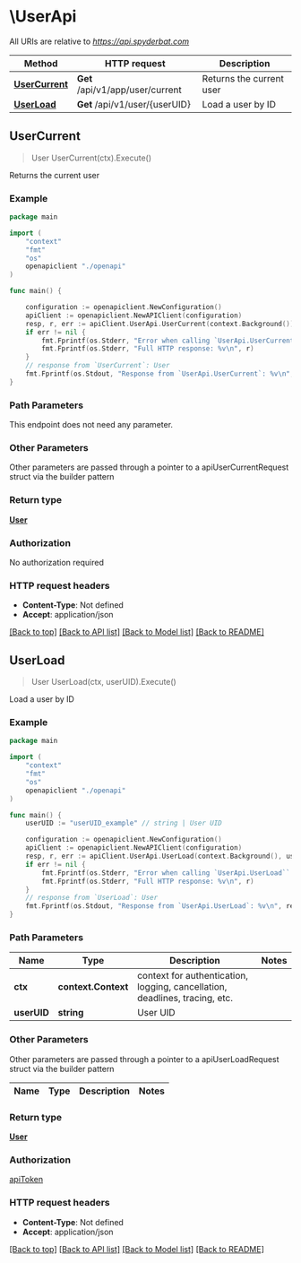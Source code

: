# \UserApi

All URIs are relative to *https://api.spyderbat.com*

Method | HTTP request | Description
------------- | ------------- | -------------
[**UserCurrent**](UserApi.md#UserCurrent) | **Get** /api/v1/app/user/current | Returns the current user
[**UserLoad**](UserApi.md#UserLoad) | **Get** /api/v1/user/{userUID} | Load a user by ID



## UserCurrent

> User UserCurrent(ctx).Execute()

Returns the current user



### Example

```go
package main

import (
    "context"
    "fmt"
    "os"
    openapiclient "./openapi"
)

func main() {

    configuration := openapiclient.NewConfiguration()
    apiClient := openapiclient.NewAPIClient(configuration)
    resp, r, err := apiClient.UserApi.UserCurrent(context.Background()).Execute()
    if err != nil {
        fmt.Fprintf(os.Stderr, "Error when calling `UserApi.UserCurrent``: %v\n", err)
        fmt.Fprintf(os.Stderr, "Full HTTP response: %v\n", r)
    }
    // response from `UserCurrent`: User
    fmt.Fprintf(os.Stdout, "Response from `UserApi.UserCurrent`: %v\n", resp)
}
```

### Path Parameters

This endpoint does not need any parameter.

### Other Parameters

Other parameters are passed through a pointer to a apiUserCurrentRequest struct via the builder pattern


### Return type

[**User**](User.md)

### Authorization

No authorization required

### HTTP request headers

- **Content-Type**: Not defined
- **Accept**: application/json

[[Back to top]](#) [[Back to API list]](../README.md#documentation-for-api-endpoints)
[[Back to Model list]](../README.md#documentation-for-models)
[[Back to README]](../README.md)


## UserLoad

> User UserLoad(ctx, userUID).Execute()

Load a user by ID



### Example

```go
package main

import (
    "context"
    "fmt"
    "os"
    openapiclient "./openapi"
)

func main() {
    userUID := "userUID_example" // string | User UID

    configuration := openapiclient.NewConfiguration()
    apiClient := openapiclient.NewAPIClient(configuration)
    resp, r, err := apiClient.UserApi.UserLoad(context.Background(), userUID).Execute()
    if err != nil {
        fmt.Fprintf(os.Stderr, "Error when calling `UserApi.UserLoad``: %v\n", err)
        fmt.Fprintf(os.Stderr, "Full HTTP response: %v\n", r)
    }
    // response from `UserLoad`: User
    fmt.Fprintf(os.Stdout, "Response from `UserApi.UserLoad`: %v\n", resp)
}
```

### Path Parameters


Name | Type | Description  | Notes
------------- | ------------- | ------------- | -------------
**ctx** | **context.Context** | context for authentication, logging, cancellation, deadlines, tracing, etc.
**userUID** | **string** | User UID | 

### Other Parameters

Other parameters are passed through a pointer to a apiUserLoadRequest struct via the builder pattern


Name | Type | Description  | Notes
------------- | ------------- | ------------- | -------------


### Return type

[**User**](User.md)

### Authorization

[apiToken](../README.md#apiToken)

### HTTP request headers

- **Content-Type**: Not defined
- **Accept**: application/json

[[Back to top]](#) [[Back to API list]](../README.md#documentation-for-api-endpoints)
[[Back to Model list]](../README.md#documentation-for-models)
[[Back to README]](../README.md)

